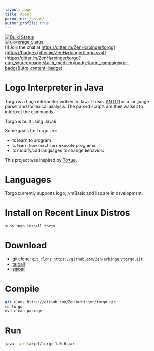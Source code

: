 ```yaml
---
layout: page
title: About
permalink: /about/
author_profile: true
---
```


[![Build Status](https://travis-ci.org/ZenHarbinger/torgo.svg?branch=master)](https://travis-ci.org/ZenHarbinger/torgo)<br>
[![Coverage Status](https://coveralls.io/repos/github/ZenHarbinger/torgo/badge.svg)](https://coveralls.io/github/ZenHarbinger/torgo)<br>
[![Join the chat at https://gitter.im/ZenHarbinger/torgo](https://badges.gitter.im/ZenHarbinger/torgo.svg)](https://gitter.im/ZenHarbinger/torgo?utm_source=badge&utm_medium=badge&utm_campaign=pr-badge&utm_content=badge)

# Logo Interpreter in Java

Torgo is a Logo interpreter written in Java. It uses [ANTLR](http://www.antlr.org/) as a language parser and for lexical analysis. The parsed scripts are then walked to interpret the commands.

Torgo is built using Java6.

Some goals for Torgo are:

- to learn to program
- to learn how machines execute programs
- to modify/add languages to change behaviors

This project was inspired by [Tortue](http://tortue.sourceforge.net/).

# Languages

Torgo currently supports logo; jvmBasic and lisp are in development.

# Install on Recent Linux Distros

`sudo snap install torgo`

# Download

- git clone: `git clone https://github.com/ZenHarbinger/torgo.git`
- [tarball](https://github.com/ZenHarbinger/torgo/tarball/master)
- [zipball](https://github.com/ZenHarbinger/torgo/zipball/master)

# Compile

```sh
git clone https://github.com/ZenHarbinger/torgo.git
cd torgo
mvn clean package
```

# Run

```sh
java -jar target/torgo-1.0.6.jar
```
